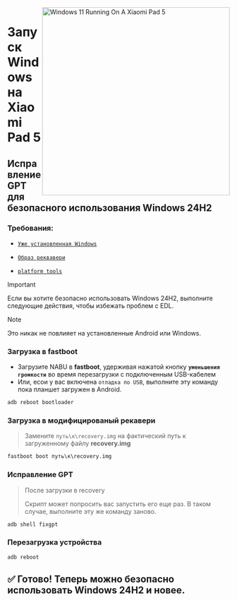 <img align="right" src="https://raw.githubusercontent.com/erdilS/Port-Windows-11-Xiaomi-Pad-5/main/nabu.png" width="425" alt="Windows 11 Running On A Xiaomi Pad 5">

# Запуск Windows на Xiaomi Pad 5

## Исправление GPT для безопасного использования Windows 24H2

### Требования:
- [```Уже установленная Windows```](selection-ru.md)

- [```Образ реквавери```](https://github.com/ArKT-7/twrp_device_xiaomi_nabu/releases/tag/mod-win)

- [```platform tools```](https://developer.android.com/studio/releases/platform-tools)

> [!Important]
> Если вы хотите безопасно использовать Windows 24H2, выполните следующие действия, чтобы избежать проблем с EDL.

> [!NOTE]
> Это никак не повлияет на установленные Android или Windows.

### Загрузка в fastboot
- Загрузите NABU в **fastboot**, удерживая нажатой кнопку **`уменьшения громкости`** во время перезагрузки с подключенным USB-кабелем
- Или, есои у вас включена `отладка по USB`, выполните эту команду пока планшет загружен в Android.
```cmd
adb reboot bootloader
```

### Загрузка в модифицированый рекавери
> Замените `путь\к\recovery.img` на фактический путь к загруженному файлу **recovery.img**
```cmd
fastboot boot путь\к\recovery.img
```

### Исправление GPT
> После загрузки в recovery
>
> Скрипт может попросить вас запустить его еще раз. В таком случае, выполните эту же команду заново.
```cmd
adb shell fixgpt
```

### Перезагрузка устройства
```cmd
adb reboot
```

## ✅ Готово! Теперь можно безопасно использовать Windows 24H2 и новее.

